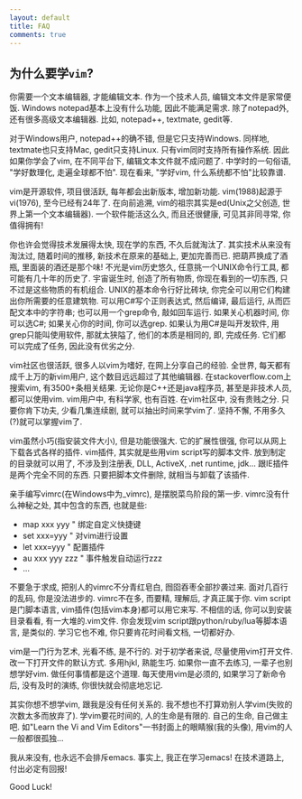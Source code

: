 ```yaml
---
layout: default
title: FAQ
comments: true
---
```


## 为什么要学`vim`?
你需要一个文本编辑器, 才能编辑文本. 
作为一个技术人员, 编辑文本文件是家常便饭.
Windows notepad基本上没有什么功能, 因此不能满足需求.
除了notepad外, 还有很多高级文本编辑器.
比如, notepad++, textmate, gedit等.

对于Windows用户, notepad++的确不错, 但是它只支持Windows.
同样地, textmate也只支持Mac, gedit只支持Linux.
只有vim同时支持所有操作系统. 因此如果你学会了vim,
在不同平台下, 编辑文本文件就不成问题了.
中学时的一句俗语, "学好数理化, 走遍全球都不怕".
现在看来, "学好vim, 什么系统都不怕"比较靠谱.

vim是开源软件, 项目很活跃, 每年都会出新版本, 增加新功能.
vim(1988)起源于vi(1976), 至今已经有24年了.
在向前追溯, vim的祖宗其实是ed(Unix之父创造, 世界上第一个文本编辑器).
一个软件能活这么久, 而且还很健康, 可见其非同寻常, 你值得拥有!

你也许会觉得技术发展得太快, 现在学的东西, 不久后就淘汰了.
其实技术从来没有淘汰过, 随着时间的推移, 新技术在原来的基础上, 更加完善而已.
把葫芦换成了酒瓶, 里面装的酒还是那个味!
不光是vim历史悠久, 任意挑一个UNIX命令行工具, 都可能有几十年的历史了.
宇宙诞生时, 创造了所有物质, 你现在看到的一切东西, 只不过是这些物质的有机组合.
UNIX的基本命令行好比砖块, 你完全可以用它们构建出你所需要的任意建筑物.
可以用C#写个正则表达式, 然后编译, 最后运行, 从而匹配文本中的字符串;
也可以用一个grep命令, 敲如回车运行.
如果关心机器时间, 你可以选C#; 如果关心你的时间, 你可以选grep.
如果认为用C#是叫开发软件, 用grep只能叫使用软件, 那就太狭隘了,
他们的本质是相同的, 即, 完成任务. 它们都可以完成了任务, 因此没有优劣之分.

vim社区也很活跃, 很多人以vim为嗜好, 在网上分享自己的经验.
全世界, 每天都有成千上万的新vim用户, 这个数目远远超过了其他编辑器.
在stackoverflow.com上搜索vim, 有3500+条相关结果.
无论你是C++还是java程序员, 甚至是非技术人员, 都可以使用vim.
vim用户中, 有科学家, 也有百姓. 在vim社区中, 没有贵贱之分.
只要你肯下功夫, 少看几集连续剧, 就可以抽出时间来学vim了.
坚持不懈, 不用多久(?)就可以掌握vim了.

vim虽然小巧(指安装文件大小), 但是功能很强大.
它的扩展性很强, 你可以从网上下载各式各样的插件.
vim插件, 其实就是些用vim script写的脚本文件.
放到制定的目录就可以用了, 不涉及到注册表, DLL, ActiveX, .net runtime, jdk...
跟IE插件是两个完全不同的东西. 只要把脚本文件删除, 就相当与卸载了该插件.

亲手编写vimrc(在Windows中为_vimrc), 是摆脱菜鸟阶段的第一步.
vimrc没有什么神秘之处, 其中包含的东西, 也就是些:

- map xxx yyy  " 绑定自定义快捷键
- set xxx=yyy  " 对vim进行设置
- let xxx=yyy  " 配置插件
- au  xxx yyy zzz " 事件触发自动运行zzz
- ...

不要急于求成, 把别人的vimrc不分青红皂白, 囫囵吞枣全部抄袭过来.
面对几百行的乱码, 你是没法进步的. vimrc不在多, 而要精, 理解后, 才真正属于你.
vim script是门脚本语言, vim插件(包括vim本身)都可以用它来写.
不相信的话, 你可以到安装目录看看, 有一大堆的.vim文件.
你会发现vim script跟python/ruby/lua等脚本语言, 是类似的.
学习它也不难, 你只要肯花时间看文档, 一切都好办.

vim是一门行为艺术, 光看不练, 是不行的.
对于初学者来说, 尽量使用vim打开文件. 改一下打开文件的默认方式.
多用hjkl, 熟能生巧. 如果你一直不去练习, 一辈子也别想学好vim.
做任何事情都是这个道理.
每天使用vim是必须的, 如果学习了新命令后, 没有及时的演练, 你很快就会彻底地忘记.

其实你想不想学vim, 跟我是没有任何关系的. 我不想也不打算劝别人学vim(失败的次数太多而放弃了).
学vim要花时间的, 人的生命是有限的. 自己的生命, 自己做主吧.
如"Learn the Vi and Vim Editors"一书封面上的眼睛猴(我的头像), 用vim的人一般都很孤独...

我从来没有, 也永远不会排斥emacs. 事实上, 我正在学习emacs!
在技术道路上, 付出必定有回报!

Good Luck!

